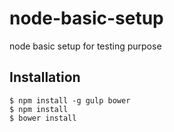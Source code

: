 node-basic-setup
================

node basic setup for testing purpose

## Installation

    $ npm install -g gulp bower
    $ npm install
    $ bower install

